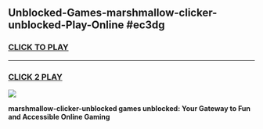 
## Unblocked-Games-marshmallow-clicker-unblocked-Play-Online #ec3dg
<h3>
<a href="https://news.freeplayer.one?title=marshmallow-clicker-unblocked&ref=3">CLICK TO PLAY</a></h3>
<hr>

<h3>
<a href="https://news.freeplayer.one?title=marshmallow-clicker-unblocked&ref=3">CLICK 2 PLAY</a>
  
</h3>

<a href="https://news.freeplayer.one?title=marshmallow-clicker-unblocked&ref=3"><img src="https://clearcache.store/games.png"></a>


**marshmallow-clicker-unblocked games unblocked: Your Gateway to Fun and Accessible Online Gaming**
